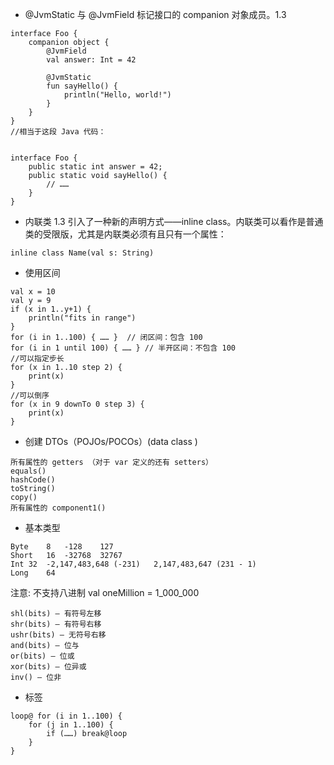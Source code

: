 
- @JvmStatic 与 @JvmField 标记接口的 companion 对象成员。1.3
```
interface Foo {
    companion object {
        @JvmField
        val answer: Int = 42

        @JvmStatic
        fun sayHello() {
            println("Hello, world!")
        }
    }
}
//相当于这段 Java 代码：


interface Foo {
    public static int answer = 42;
    public static void sayHello() {
        // ……
    }
}
```
- 内联类
1.3 引入了一种新的声明方式——inline class。内联类可以看作是普通类的受限版，尤其是内联类必须有且只有一个属性：
```
inline class Name(val s: String)
```

- 使用区间
```
val x = 10
val y = 9
if (x in 1..y+1) {
    println("fits in range")
}
for (i in 1..100) { …… }  // 闭区间：包含 100
for (i in 1 until 100) { …… } // 半开区间：不包含 100
//可以指定步长
for (x in 1..10 step 2) {
    print(x)
}
//可以倒序
for (x in 9 downTo 0 step 3) {
    print(x)
}
```
- 创建 DTOs（POJOs/POCOs）(data class )
```
所有属性的 getters （对于 var 定义的还有 setters）
equals()
hashCode()
toString()
copy()
所有属性的 component1()
```
- 基本类型
```
Byte	8	-128	127
Short	16	-32768	32767
Int	32	-2,147,483,648 (-231)	2,147,483,647 (231 - 1)
Long	64
```
注意: 不支持八进制
val oneMillion = 1_000_000
```
shl(bits) – 有符号左移
shr(bits) – 有符号右移
ushr(bits) – 无符号右移
and(bits) – 位与
or(bits) – 位或
xor(bits) – 位异或
inv() – 位非
```

- 标签
```
loop@ for (i in 1..100) {
    for (j in 1..100) {
        if (……) break@loop
    }
}
```


